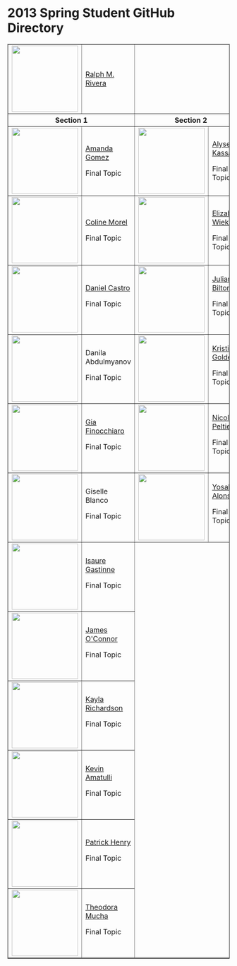 2013 Spring Student GitHub Directory
====================================

<table width="100%" border="1" cellpadding="5" cellspacing="0">
  <tr>
    <td><a href="https://github.com/RalphMRivera"><img src="https://secure.gravatar.com/avatar/7695899f2417703e265b9f4a46d01b07?s=150&amp;d=https://a248.e.akamai.net/assets.github.com%2Fimages%2Fgravatars%2Fgravatar-user-150.png" alt="" width="150" height="150" border="0" /></a></td>
    <td><a href="https://github.com/RalphMRivera">Ralph M. Rivera</a></td>
    <td colspan="2">&nbsp;</td>
  </tr>
  <tr>
    <th colspan="2">Section 1</th>
    <th colspan="2">Section 2</th>
  </tr>
  <tr>
    <td width="160"><img src="https://secure.gravatar.com/avatar/0b4641a7326c854532440ca422406abd?s=150&amp;d=https://a248.e.akamai.net/assets.github.com/images/gravatars/gravatar-user-420.png" alt="" width="150" height="150" /></td>
    <td>
      <p><a href="https://github.com/amandag328">Amanda Gomez</a></p>
      <p>Final Topic </p>
    </td>
    <td width="160"><img src="https://secure.gravatar.com/avatar/0260e2add0847512c4b26737e3901efe?s=150&amp;d=https://a248.e.akamai.net/assets.github.com/images/gravatars/gravatar-user-420.png" alt="" width="150" height="150" /></td>
    <td>
      <p><a href="https://github.com/alysekassa">Alyse Kassa </a></p>
      <p>Final Topic</p>
    </td>
  </tr>
  <tr>
    <td><img src="https://secure.gravatar.com/avatar/0c2df453b45e20e64dc235f6eef96d96?s=150" alt="" width="150" height="150" /></td>
    <td>
      <p><a href="https://github.com/colinemorel">Coline Morel</a></p>
      <p>Final Topic </p>
    </td>
    <td><img src="https://secure.gravatar.com/avatar/b9a8691bf6b6b74bdad8c458add0f166?s=150&amp;d=https://a248.e.akamai.net/assets.github.com/images/gravatars/gravatar-user-420.png" alt="" width="150" height="150" /></td>
    <td>
      <p><a href="https://github.com/elliewiekamp">Elizabeth Wiekamp</a></p>
      <p>Final Topic </p>
    </td>
  </tr>
  <tr>
    <td><img src="https://secure.gravatar.com/avatar/3079bd7efd42cdcb8009019c3c69b652?s=150" alt="" width="150" height="150" /></td>
    <td><a href="https://github.com/danielcastro3">Daniel Castro</a>
      <p><a href="https://github.com/elliewiekamp"></a>Final Topic</p>
      <a href="https://github.com/danielcastro3"> </a></td>
    <td><img src="https://secure.gravatar.com/avatar/2c5f6b7433af665b5c65852352f8a0ec?s=150&amp;d=https://a248.e.akamai.net/assets.github.com/images/gravatars/gravatar-user-420.png" alt="" width="150" height="150" /></td>
    <td><a href="https://github.com/JuliBilto">Julianna Bilton</a>
      <p><a href="https://github.com/elliewiekamp"></a>Final Topic</p>
      <a href="https://github.com/JuliBilto"> </a></td>
  </tr>
  <tr>
    <td><img src="https://secure.gravatar.com/avatar/0b4641a7326c854532440ca422406abd?s=150&amp;d=https://a248.e.akamai.net/assets.github.com/images/gravatars/gravatar-user-420.png" alt="" width="150" height="150" /></td>
    <td>Danila Abdulmyanov
      <p><a href="https://github.com/elliewiekamp"></a>Final Topic</p>
    </td>
    <td><img src="https://secure.gravatar.com/avatar/38980705fec441c7b1bf0c25728f0638?s=150&amp;d=https://a248.e.akamai.net/assets.github.com/images/gravatars/gravatar-user-420.png" alt="" width="150" height="150" /></td>
    <td><a href="https://github.com/staygolder">Kristin Golder</a>
      <p><a href="https://github.com/elliewiekamp"></a>Final Topic</p>
      <a href="https://github.com/staygolder"> </a></td>
  </tr>
  <tr>
    <td><img src="https://secure.gravatar.com/avatar/fe887976b73b2a8bb69184db23df73d0?s=150&amp;d=https://a248.e.akamai.net/assets.github.com/images/gravatars/gravatar-user-420.png" alt="" width="150" height="150" /></td>
    <td><a href="https://github.com/gialucia">Gia Finocchiaro</a>
      <p><a href="https://github.com/elliewiekamp"></a>Final Topic</p>
      <a href="https://github.com/gialucia"> </a></td>
    <td><img src="https://secure.gravatar.com/avatar/667ff1b3d2c7966355d4b5c733202639?s=150&amp;d=https://a248.e.akamai.net/assets.github.com/images/gravatars/gravatar-user-420.png" alt="" width="150" height="150" /></td>
    <td><a href="https://github.com/nicolepeltier">Nicole Peltier</a>
      <p><a href="https://github.com/elliewiekamp"></a>Final Topic</p>
      <a href="https://github.com/nicolepeltier"> </a></td>
  </tr>
  <tr>
    <td><img src="https://secure.gravatar.com/avatar/0b4641a7326c854532440ca422406abd?s=150&amp;d=https://a248.e.akamai.net/assets.github.com/images/gravatars/gravatar-user-420.png" alt="" width="150" height="150" /></td>
    <td>Giselle Blanco
      <p><a href="https://github.com/elliewiekamp"></a>Final Topic</p>
    </td>
    <td><img src="https://secure.gravatar.com/avatar/edcae18feee93ebb21fcdd22826e2813?s=150&amp;d=https://a248.e.akamai.net/assets.github.com/images/gravatars/gravatar-user-420.png" alt="" width="150" height="150" /></td>
    <td><a href="https://github.com/yalonso522">Yosabeth Alonso</a>
      <p><a href="https://github.com/elliewiekamp"></a>Final Topic</p>
    </td>
  </tr>
  <tr>
    <td><img src="https://secure.gravatar.com/avatar/bbb4cba4d1b96263b67815c63983a394?s=150&amp;d=https://a248.e.akamai.net/assets.github.com/images/gravatars/gravatar-user-420.png" alt="" width="150" height="150" /></td>
    <td><a href="https://github.com/isauregastinne">Isaure Gastinne</a>
      <p><a href="https://github.com/elliewiekamp"></a>Final Topic</p>
      <a href="https://github.com/isauregastinne"> </a></td>
    <td colspan="2" rowspan="6">&nbsp;</td>
  </tr>
  <tr>
    <td><img src="https://secure.gravatar.com/avatar/47e102a4b71ae4b429e044d5cab9a8d9?s=150&amp;d=https://a248.e.akamai.net/assets.github.com/images/gravatars/gravatar-user-420.png" alt="" width="150" height="150" /></td>
    <td><a href="https://github.com/jamesoconnor1993">James O'Connor</a>
      <p><a href="https://github.com/elliewiekamp"></a>Final Topic</p>
      <a href="https://github.com/jamesoconnor1993"> </a></td>
  </tr>
  <tr>
    <td><img src="https://secure.gravatar.com/avatar/8be63820eadec4ffa46a04350cad544b?s=150&amp;d=https://a248.e.akamai.net/assets.github.com/images/gravatars/gravatar-user-420.png" alt="" width="150" height="150" /></td>
    <td><a href="https://github.com/kaylarichardson">Kayla Richardson</a>
      <p><a href="https://github.com/elliewiekamp"></a>Final Topic</p>
      <a href="https://github.com/kaylarichardson"> </a></td>
  </tr>
  <tr>
    <td><img src="https://secure.gravatar.com/avatar/1b5583b71bf845905943759e8dc8e4d5?s=150&amp;d=https://a248.e.akamai.net/assets.github.com/images/gravatars/gravatar-user-420.png" alt="" width="150" height="150" /></td>
    <td><a href="https://github.com/kevin-amatulli">Kevin Amatulli</a>
      <p><a href="https://github.com/elliewiekamp"></a>Final Topic</p>
      <a href="https://github.com/kevin-amatulli"> </a></td>
  </tr>
  <tr>
    <td><img src="https://secure.gravatar.com/avatar/e3f3edaf037b0ff6ce6a9196b5dd7111?s=150&amp;d=https://a248.e.akamai.net/assets.github.com/images/gravatars/gravatar-user-420.png" alt="" width="150" height="150" /></td>
    <td><a href="https://github.com/patrickjhenry">Patrick Henry</a>
      <p><a href="https://github.com/elliewiekamp"></a>Final Topic</p>
      <a href="https://github.com/patrickjhenry"> </a></td>
  </tr>
  <tr>
    <td><img src="https://secure.gravatar.com/avatar/0e7743f0bde54179001a00e155d08ccd?s=150&amp;d=https://a248.e.akamai.net/assets.github.com/images/gravatars/gravatar-user-420.png" alt="" width="150" height="150" /></td>
    <td><a href="https://github.com/teddiemucha">Theodora Mucha</a>
      <p><a href="https://github.com/elliewiekamp"></a>Final Topic</p>
    </td>
  </tr>
</table>
